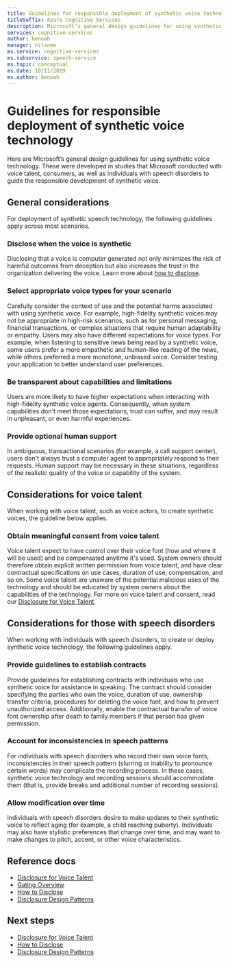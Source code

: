 ```yaml
---
title: Guidelines for responsible deployment of synthetic voice technology
titleSuffix: Azure Cognitive Services
description: Microsoft’s general design guidelines for using synthetic voice technology. These were developed in studies that Microsoft conducted with voice talent, consumers, as well individuals with speech disorders to guide the responsible development of synthetic voice.
services: cognitive-services
author: benoah
manager: nitinme
ms.service: cognitive-services
ms.subservice: speech-service
ms.topic: conceptual
ms.date: 10/11/2019
ms.author: benoah
---
```


# Guidelines for responsible deployment of synthetic voice technology
Here are Microsoft’s general design guidelines for using synthetic voice technology. These were developed in studies that Microsoft conducted with voice talent, consumers, as well as individuals with speech disorders to guide the responsible development of synthetic voice.

## General considerations
For deployment of synthetic speech technology, the following guidelines apply across most scenarios.

### Disclose when the voice is synthetic
Disclosing that a voice is computer generated not only minimizes the risk of harmful outcomes from deception but also increases the trust in the organization delivering the voice. Learn more about [how to disclose](concepts-disclosure-guidelines.md).

### Select appropriate voice types for your scenario
Carefully consider the context of use and the potential harms associated with using synthetic voice. For example, high-fidelity synthetic voices may not be appropriate in high-risk scenarios, such as for personal messaging, financial transactions, or complex situations that require human adaptability or empathy. Users may also have different expectations for voice types. For example, when listening to sensitive news being read by a synthetic voice, some users prefer a more empathetic and human-like reading of the news, while others preferred a more monotone, unbiased voice. Consider testing your application to better understand user preferences.

### Be transparent about capabilities and limitations
Users are more likely to have higher expectations when interacting with high-fidelity synthetic voice agents. Consequently, when system capabilities don't meet those expectations, trust can suffer, and may result in unpleasant, or even harmful experiences.

### Provide optional human support
In ambiguous, transactional scenarios (for example, a call support center), users don't always trust a computer agent to appropriately respond to their requests. Human support may be necessary in these situations, regardless of the realistic quality of the voice or capability of the system.

## Considerations for voice talent
When working with voice talent, such as voice actors, to create synthetic voices, the guideline below applies.

### Obtain meaningful consent from voice talent
Voice talent expect to have control over their voice font (how and where it will be used) and be compensated anytime it's used. System owners should therefore obtain explicit written permission from voice talent, and have clear contractual specifications on use cases, duration of use, compensation, and so on. Some voice talent are unaware of the potential malicious uses of the technology and should be educated by system owners about the capabilities of the technology. For more on voice talent and consent, read our [Disclosure for Voice Talent](https://aka.ms/disclosure-voice-talent).


## Considerations for those with speech disorders
When working with individuals with speech disorders, to create or deploy synthetic voice technology, the following guidelines apply.

### Provide guidelines to establish contracts
Provide guidelines for establishing contracts with individuals who use synthetic voice for assistance in speaking. The contract should consider specifying the parties who own the voice, duration of use, ownership transfer criteria, procedures for deleting the voice font, and how to prevent unauthorized access. Additionally, enable the contractual transfer of voice font ownership after death to family members if that person has given permission.

### Account for inconsistencies in speech patterns
For individuals with speech disorders who record their own voice fonts, inconsistencies in their speech pattern (slurring or inability to pronounce certain words) may complicate the recording process. In these cases, synthetic voice technology and recording sessions should accommodate them (that is, provide breaks and additional number of recording sessions).

### Allow modification over time
Individuals with speech disorders desire to make updates to their synthetic voice to reflect aging (for example, a child reaching puberty). Individuals may also have stylistic preferences that change over time, and may want to make changes to pitch, accent, or other voice characteristics.


## Reference docs

* [Disclosure for Voice Talent](https://aka.ms/disclosure-voice-talent)
* [Gating Overview](concepts-gating-overview.md)
* [How to Disclose](concepts-disclosure-guidelines.md)
* [Disclosure Design Patterns](concepts-disclosure-patterns.md)

## Next steps

* [Disclosure for Voice Talent](https://aka.ms/disclosure-voice-talent)
* [How to Disclose](concepts-disclosure-guidelines.md)
* [Disclosure Design Patterns](concepts-disclosure-patterns.md)
